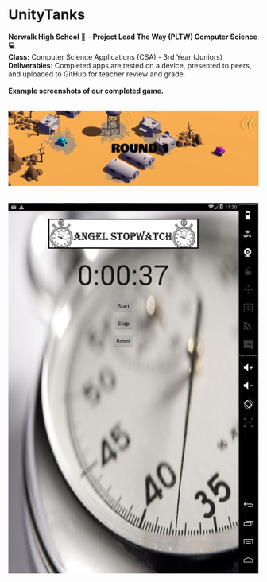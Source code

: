 # UnityTanks
<b>Norwalk High School</b> :school: - <b>Project Lead The Way (PLTW) Computer Science :computer:</b><br>
<b>Class:</b> Computer Science Applications (CSA) - 3rd Year (Juniors)<br>
<b>Deliverables:</b> Completed apps are tested on a device, presented to peers, and uploaded to GitHub for teacher review and grade.   
<br>
<b>Example screenshots of our completed game.</b><br><br>

![Alt text](https://github.com/AngelC21/UnityTanks/blob/master/Capture.JPG "Tanks Start Screen")
<br><br>

![Alt text](https://github.com/AngelC21/AngelStopwatch/blob/master/screenshots/Capture2.JPG "Play Mode")
